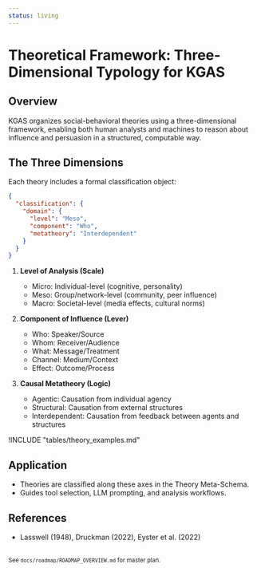 ```yaml
---
status: living
---
```


# Theoretical Framework: Three-Dimensional Typology for KGAS

## Overview

KGAS organizes social-behavioral theories using a three-dimensional framework, enabling both human analysts and machines to reason about influence and persuasion in a structured, computable way.

## The Three Dimensions

Each theory includes a formal classification object:

```json
{
  "classification": {
    "domain": {
      "level": "Meso",
      "component": "Who", 
      "metatheory": "Interdependent"
    }
  }
}
```

1. **Level of Analysis (Scale)**
   - Micro: Individual-level (cognitive, personality)
   - Meso: Group/network-level (community, peer influence)
   - Macro: Societal-level (media effects, cultural norms)

2. **Component of Influence (Lever)**
   - Who: Speaker/Source
   - Whom: Receiver/Audience
   - What: Message/Treatment
   - Channel: Medium/Context
   - Effect: Outcome/Process

3. **Causal Metatheory (Logic)**
   - Agentic: Causation from individual agency
   - Structural: Causation from external structures
   - Interdependent: Causation from feedback between agents and structures

!INCLUDE "tables/theory_examples.md"

## Application

- Theories are classified along these axes in the Theory Meta-Schema.
- Guides tool selection, LLM prompting, and analysis workflows.

## References

- Lasswell (1948), Druckman (2022), Eyster et al. (2022)

<br><sup>See `docs/roadmap/ROADMAP_OVERVIEW.md` for master plan.</sup>
